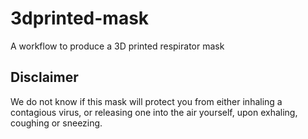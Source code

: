 # 3dprinted-mask
A workflow to produce a 3D printed respirator mask

## Disclaimer
We do not know if this mask will protect you from either inhaling a contagious virus, or releasing one into the air yourself, upon exhaling, coughing or sneezing.
